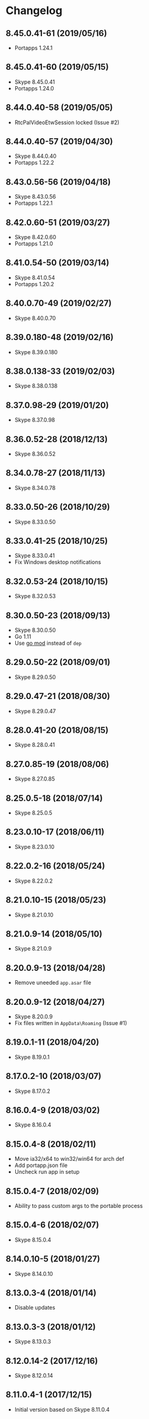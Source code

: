 # Changelog

## 8.45.0.41-61 (2019/05/16)

* Portapps 1.24.1

## 8.45.0.41-60 (2019/05/15)

* Skype 8.45.0.41
* Portapps 1.24.0

## 8.44.0.40-58 (2019/05/05)

* RtcPalVideoEtwSession locked (Issue #2)

## 8.44.0.40-57 (2019/04/30)

* Skype 8.44.0.40
* Portapps 1.22.2

## 8.43.0.56-56 (2019/04/18)

* Skype 8.43.0.56
* Portapps 1.22.1

## 8.42.0.60-51 (2019/03/27)

* Skype 8.42.0.60
* Portapps 1.21.0

## 8.41.0.54-50 (2019/03/14)

* Skype 8.41.0.54
* Portapps 1.20.2

## 8.40.0.70-49 (2019/02/27)

* Skype 8.40.0.70

## 8.39.0.180-48 (2019/02/16)

* Skype 8.39.0.180

## 8.38.0.138-33 (2019/02/03)

* Skype 8.38.0.138

## 8.37.0.98-29 (2019/01/20)

* Skype 8.37.0.98

## 8.36.0.52-28 (2018/12/13)

* Skype 8.36.0.52

## 8.34.0.78-27 (2018/11/13)

* Skype 8.34.0.78

## 8.33.0.50-26 (2018/10/29)

* Skype 8.33.0.50

## 8.33.0.41-25 (2018/10/25)

* Skype 8.33.0.41
* Fix Windows desktop notifications

## 8.32.0.53-24 (2018/10/15)

* Skype 8.32.0.53

## 8.30.0.50-23 (2018/09/13)

* Skype 8.30.0.50
* Go 1.11
* Use [go mod](https://golang.org/cmd/go/#hdr-Module_maintenance) instead of `dep`

## 8.29.0.50-22 (2018/09/01)

* Skype 8.29.0.50

## 8.29.0.47-21 (2018/08/30)

* Skype 8.29.0.47

## 8.28.0.41-20 (2018/08/15)

* Skype 8.28.0.41

## 8.27.0.85-19 (2018/08/06)

* Skype 8.27.0.85

## 8.25.0.5-18 (2018/07/14)

* Skype 8.25.0.5

## 8.23.0.10-17 (2018/06/11)

* Skype 8.23.0.10

## 8.22.0.2-16 (2018/05/24)

* Skype 8.22.0.2

## 8.21.0.10-15 (2018/05/23)

* Skype 8.21.0.10

## 8.21.0.9-14 (2018/05/10)

* Skype 8.21.0.9

## 8.20.0.9-13 (2018/04/28)

* Remove uneeded `app.asar` file

## 8.20.0.9-12 (2018/04/27)

* Skype 8.20.0.9
* Fix files written in `AppData\Roaming` (Issue #1)

## 8.19.0.1-11 (2018/04/20)

* Skype 8.19.0.1

## 8.17.0.2-10 (2018/03/07)

* Skype 8.17.0.2

## 8.16.0.4-9 (2018/03/02)

* Skype 8.16.0.4

## 8.15.0.4-8 (2018/02/11)

* Move ia32/x64 to win32/win64 for arch def
* Add portapp.json file
* Uncheck run app in setup

## 8.15.0.4-7 (2018/02/09)

* Ability to pass custom args to the portable process

## 8.15.0.4-6 (2018/02/07)

* Skype 8.15.0.4

## 8.14.0.10-5 (2018/01/27)

* Skype 8.14.0.10

## 8.13.0.3-4 (2018/01/14)

* Disable updates

## 8.13.0.3-3 (2018/01/12)

* Skype 8.13.0.3

## 8.12.0.14-2 (2017/12/16)

* Skype 8.12.0.14

## 8.11.0.4-1 (2017/12/15)

* Initial version based on Skype 8.11.0.4

